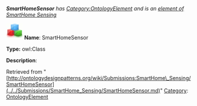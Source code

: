 ___SmartHomeSensor__ has [Category:OntologyElement](../../Category/OntologyElement.md "Category:OntologyElement") and is an [element of](../../Property/ElementOf.md "Property:ElementOf") [SmartHome Sensing](../../Submissions/SmartHome_Sensing.md "Submissions:SmartHome Sensing")_


  




[![Class](../../images/thumb/2/27/Class.gif/45px-Class.gif)](../../Image/Class.gif.md "Class")
__Name__: SmartHomeSensor 


__Type:__ owl:Class 


__Description__: 





Retrieved from "[http://ontologydesignpatterns.org/wiki/Submissions:SmartHome\_Sensing/SmartHomeSensor](../../Submissions/SmartHome_Sensing/SmartHomeSensor.md)"
 [Category](http://ontologydesignpatterns.org/wiki/Special:Categories "Special:Categories"): [OntologyElement](../../Category/OntologyElement.md "Category:OntologyElement")